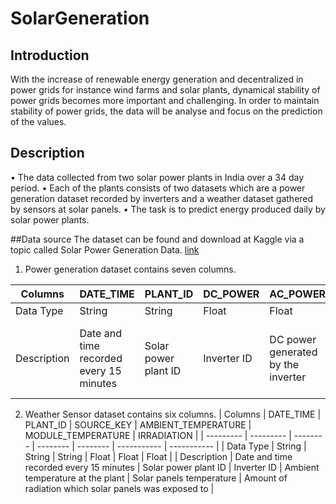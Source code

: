 # SolarGeneration

## Introduction
With the increase of renewable energy generation and decentralized in power grids for instance wind farms and solar plants, dynamical stability of power grids becomes more important and challenging. In order to maintain stability of power grids, the data will be analyse and focus on the prediction of the values.

## Description
• The data collected from two solar power plants in India over a 34 day period.
• Each of the plants consists of two datasets which are a power generation dataset recorded by inverters and a weather dataset gathered by sensors at solar panels.
• The task is to predict energy produced daily by solar power plants.

##Data source
The dataset can be found and download at Kaggle via a topic called Solar Power Generation Data. [link](https://www.kaggle.com/anikannal/solar-power-generation-data)

1. Power generation dataset contains seven columns.

| Columns   | DATE_TIME | PLANT_ID | DC_POWER | AC_POWER | DAILY_YIELD | TOTAL_YIELD |
| --------- | --------- | -------- | -------- | -------- | ----------- | ----------- |
| Data Type | String    | String   | Float    | Float    | Float       | Float       |
| Description | Date and time recorded every 15 minutes | Solar power plant ID | Inverter ID | DC power generated by the inverter | AC power generated by the inverter | Energy generated by the inverter on that day until DATE_TIME | Total Energy generated by the inverter |

2. Weather Sensor dataset contains six columns.
| Columns   | DATE_TIME | PLANT_ID | SOURCE_KEY | AMBIENT_TEMPERATURE | MODULE_TEMPERATURE | IRRADIATION |
| --------- | --------- | -------- | -------- | -------- | ----------- | ----------- |
| Data Type | String    | String   | String    | Float    | Float       | Float       |
| Description | Date and time recorded every 15 minutes | Solar power plant ID | Inverter ID | Ambient temperature at the plant | Solar panels temperature | Amount of radiation which solar panels was exposed to |

